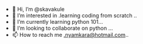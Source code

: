 - 👋 Hi, I’m @skavakule
- 👀 I’m interested in .learning coding from scratch ..
- 🌱 I’m currently learning python 101...
- 💞️ I’m looking to collaborate on python ...
- 📫 How to reach me .nyamkara@hotmail.com..

<!---
skavakule/skavakule is a ✨ special ✨ repository because its `README.md` (this file) appears on your GitHub profile.
You can click the Preview link to take a look at your changes.
--->
